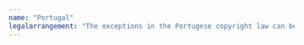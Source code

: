 ```yaml
---
name: "Portugal"
legalarrangement: "The exceptions in the Portugese copyright law can be found in a single act that covers both copyright and neighbouring rights: the Código do Direito de Autor e dos Direitos Conexos"
---
```



